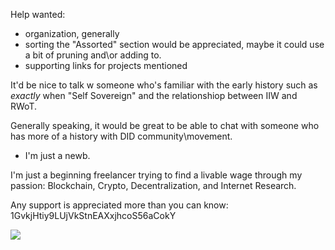 Help wanted:

* organization, generally
* sorting the "Assorted" section would be appreciated, maybe it could use a bit of pruning and\or adding to.
* supporting links for projects mentioned

It'd be nice to talk w someone who's familiar with the early history such as *exactly* when "Self Sovereign" and the relationshiop between IIW and RWoT.

Generally speaking, it would be great to be able to chat with someone who has more of a history with DID community\movement. 
   * I'm just a newb.

I'm just a beginning freelancer trying to find a livable wage through my passion: Blockchain, Crypto, Decentralization, and Internet Research.  

Any support is appreciated more than you can know: 1GvkjHtiy9LUjVkStnEAXxjhcoS56aCokY

![](http://imgur.com/xMd9r0rl.png)
